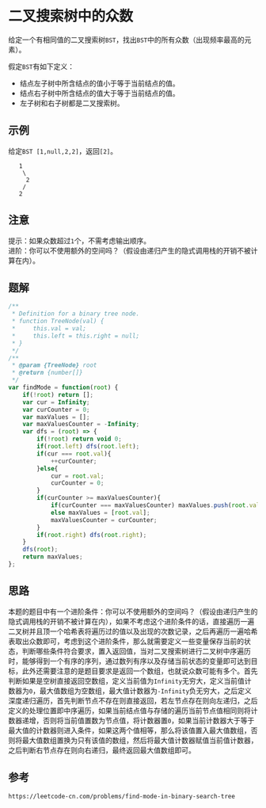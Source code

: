 # 二叉搜索树中的众数
给定一个有相同值的二叉搜索树`BST`，找出`BST`中的所有众数（出现频率最高的元素）。

假定`BST`有如下定义：

* 结点左子树中所含结点的值小于等于当前结点的值。
* 结点右子树中所含结点的值大于等于当前结点的值。
* 左子树和右子树都是二叉搜索树。

## 示例
给定`BST [1,null,2,2]`，返回`[2]`。

```
   1
    \
     2
    /
   2
```

## 注意
提示：如果众数超过`1`个，不需考虑输出顺序。  
进阶：你可以不使用额外的空间吗？（假设由递归产生的隐式调用栈的开销不被计算在内）。

## 题解

```javascript
/**
 * Definition for a binary tree node.
 * function TreeNode(val) {
 *     this.val = val;
 *     this.left = this.right = null;
 * }
 */
/**
 * @param {TreeNode} root
 * @return {number[]}
 */
var findMode = function(root) {
    if(!root) return [];
    var cur = Infinity;
    var curCounter = 0;
    var maxValues = [];
    var maxValuesCounter = -Infinity;
    var dfs = (root) => {
        if(!root) return void 0;
        if(root.left) dfs(root.left);
        if(cur === root.val){
            ++curCounter;
        }else{
            cur = root.val;
            curCounter = 0;
        }
        if(curCounter >= maxValuesCounter){
            if(curCounter === maxValuesCounter) maxValues.push(root.val);
            else maxValues = [root.val];
            maxValuesCounter = curCounter;
        }
        if(root.right) dfs(root.right);
    }
    dfs(root);
    return maxValues;
};
```

## 思路
本题的题目中有一个进阶条件：你可以不使用额外的空间吗？（假设由递归产生的隐式调用栈的开销不被计算在内），如果不考虑这个进阶条件的话，直接遍历一遍二叉树并且顶一个哈希表将遍历过的值以及出现的次数记录，之后再遍历一遍哈希表取出众数即可，考虑到这个进阶条件，那么就需要定义一些变量保存当前的状态，判断哪些条件符合要求，置入返回值，当对二叉搜索树进行二叉树中序遍历时，能够得到一个有序的序列，通过数列有序以及存储当前状态的变量即可达到目标，此外还需要注意的是题目要求是返回一个数组，也就说众数可能有多个。首先判断如果是空树直接返回空数组，定义当前值为`Infinity`无穷大，定义当前值计数器为`0`，最大值数组为空数组，最大值计数器为`-Infinity`负无穷大，之后定义深度递归遍历，首先判断节点不存在则直接返回，若左节点存在则向左递归，之后定义的处理位置即中序遍历，如果当前结点值与存储的遍历当前节点值相同则将计数器递增，否则将当前值置数为节点值，将计数器置`0`，如果当前计数器大于等于最大值的计数器则进入条件，如果这两个值相等，那么将该值置入最大值数组，否则将最大值数组置换为只有该值的数组，然后将最大值计数器赋值当前值计数器，之后判断右节点存在则向右递归，最终返回最大值数组即可。





## 参考

```
https://leetcode-cn.com/problems/find-mode-in-binary-search-tree
```
